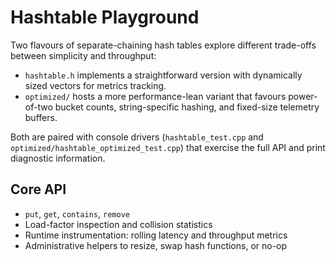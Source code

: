 # Hashtable Playground

Two flavours of separate-chaining hash tables explore different trade-offs between simplicity and throughput:

- `hashtable.h` implements a straightforward version with dynamically sized vectors for metrics tracking.
- `optimized/` hosts a more performance-lean variant that favours power-of-two bucket counts, string-specific hashing, and fixed-size telemetry buffers.

Both are paired with console drivers (`hashtable_test.cpp` and `optimized/hashtable_optimized_test.cpp`) that exercise the full API and print diagnostic information.

## Core API

- `put`, `get`, `contains`, `remove`
- Load-factor inspection and collision statistics
- Runtime instrumentation: rolling latency and throughput metrics
- Administrative helpers to resize, swap hash functions, or no-op

